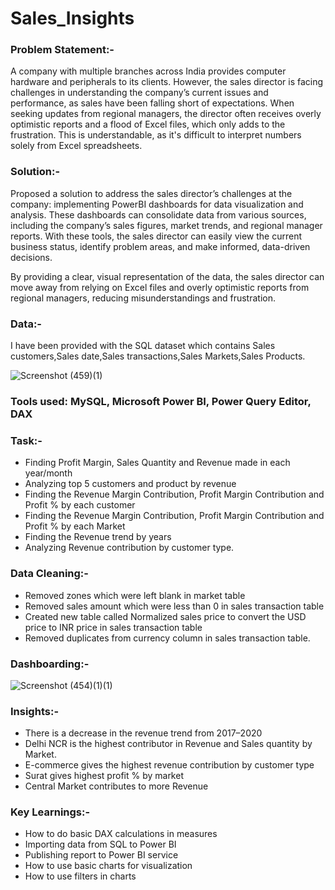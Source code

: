 # Sales_Insights

### Problem Statement:-

A company with multiple branches across India provides computer hardware and peripherals to its clients.
However, the sales director is facing challenges in understanding the company’s current issues and performance,
as sales have been falling short of expectations. When seeking updates from regional managers, 
the director often receives overly optimistic reports and a flood of Excel files, 
which only adds to the frustration. 
This is understandable, as it's difficult to interpret numbers solely from Excel spreadsheets.

### Solution:-

Proposed a solution to address the sales director’s challenges at the company:
implementing PowerBI dashboards for data visualization and analysis. These dashboards can consolidate data
from various sources, including the company’s sales figures, market trends, and regional manager reports.
With these tools, the sales director can easily view the current business status, identify problem areas, 
and make informed, data-driven decisions.

By providing a clear, visual representation of the data, the sales director can move away from relying on 
Excel files and overly optimistic reports from regional managers, reducing misunderstandings and frustration.

### Data:-
I have been provided with the SQL dataset which contains Sales customers,Sales date,Sales transactions,Sales Markets,Sales Products.

![Screenshot (459)(1)](https://github.com/abhinand888/Sales_Insights/assets/87313645/6952a7c5-da21-459b-a891-38b5d6fe8e7c)

### Tools used: MySQL, Microsoft Power BI, Power Query Editor, DAX

### Task:-

- Finding Profit Margin, Sales Quantity and Revenue made in each year/month
- Analyzing top 5 customers and product by revenue
- Finding the Revenue Margin Contribution, Profit Margin Contribution and Profit % by each customer
- Finding the Revenue Margin Contribution, Profit Margin Contribution and Profit % by each Market
- Finding the Revenue trend by years
- Analyzing Revenue contribution by customer type.

### Data Cleaning:-

- Removed zones which were left blank in market table
- Removed sales amount which were less than 0 in sales transaction table
- Created new table called Normalized sales price to convert the USD price to INR price in sales transaction table
- Removed duplicates from currency column in sales transaction table.

### Dashboarding:-



![Screenshot (454)(1)(1)](https://github.com/abhinand888/Sales_Insights/assets/87313645/86b32969-5ec4-4dd9-b92e-ebc92f8147c9)


### Insights:-

- There is a decrease in the revenue trend from 2017–2020
- Delhi NCR is the highest contributor in Revenue and Sales quantity by Market.
- E-commerce gives the highest revenue contribution by customer type
- Surat gives highest profit % by market
- Central Market contributes to more Revenue

### Key Learnings:-

- How to do basic DAX calculations in measures
- Importing data from SQL to Power BI
- Publishing report to Power BI service
- How to use basic charts for visualization
- How to use filters in charts


